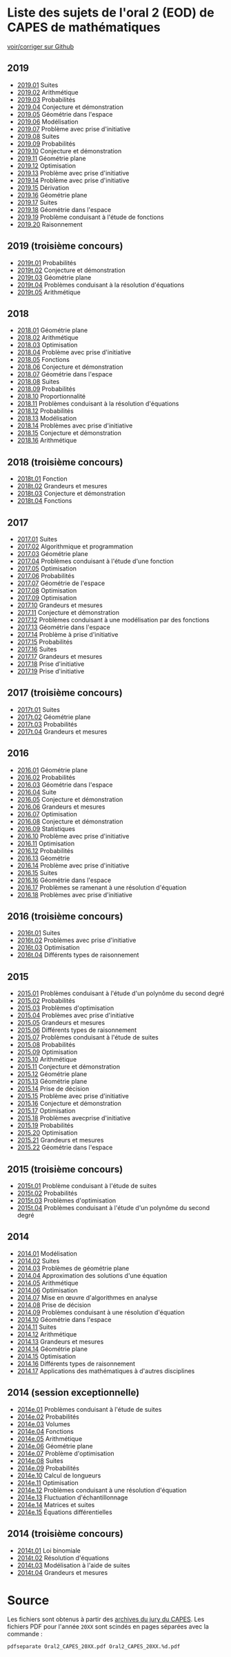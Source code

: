 # Liste des sujets de l'oral 2 (EOD) de CAPES de mathématiques

[voir/corriger sur Github](https://github.com/ktzanev/O2CapesMath)

## 2019

- [2019.01](Oral2_CAPES_2019.01.pdf) Suites
- [2019.02](Oral2_CAPES_2019.02.pdf) Arithmétique
- [2019.03](Oral2_CAPES_2019.03.pdf) Probabilités
- [2019.04](Oral2_CAPES_2019.04.pdf) Conjecture et démonstration
- [2019.05](Oral2_CAPES_2019.05.pdf) Géométrie dans l'espace
- [2019.06](Oral2_CAPES_2019.06.pdf) Modélisation
- [2019.07](Oral2_CAPES_2019.07.pdf) Problème avec prise d'initiative
- [2019.08](Oral2_CAPES_2019.08.pdf) Suites
- [2019.09](Oral2_CAPES_2019.09.pdf) Probabilités
- [2019.10](Oral2_CAPES_2019.10.pdf) Conjecture et démonstration
- [2019.11](Oral2_CAPES_2019.11.pdf) Géométrie plane
- [2019.12](Oral2_CAPES_2019.12.pdf) Optimisation
- [2019.13](Oral2_CAPES_2019.13.pdf) Problème avec prise d'initiative
- [2019.14](Oral2_CAPES_2019.14.pdf) Problème avec prise d'initiative
- [2019.15](Oral2_CAPES_2019.15.pdf) Dérivation
- [2019.16](Oral2_CAPES_2019.16.pdf) Géométrie plane
- [2019.17](Oral2_CAPES_2019.17.pdf) Suites
- [2019.18](Oral2_CAPES_2019.18.pdf) Géométrie dans l'espace
- [2019.19](Oral2_CAPES_2019.19.pdf) Problème conduisant à l'étude de fonctions
- [2019.20](Oral2_CAPES_2019.20.pdf) Raisonnement

## 2019 (troisième concours)

- [2019t.01](Oral2_CAPES_2019t.01.pdf) Probabilités
- [2019t.02](Oral2_CAPES_2019t.02.pdf) Conjecture et démonstration
- [2019t.03](Oral2_CAPES_2019t.03.pdf) Géométrie plane
- [2019t.04](Oral2_CAPES_2019t.04.pdf) Problèmes conduisant à la résolution d'équations
- [2019t.05](Oral2_CAPES_2019t.05.pdf) Arithmétique

## 2018

- [2018.01](Oral2_CAPES_2018.01.pdf) Géométrie plane
- [2018.02](Oral2_CAPES_2018.02.pdf) Arithmétique
- [2018.03](Oral2_CAPES_2018.03.pdf) Optimisation
- [2018.04](Oral2_CAPES_2018.04.pdf) Problème avec prise d'initiative
- [2018.05](Oral2_CAPES_2018.05.pdf) Fonctions
- [2018.06](Oral2_CAPES_2018.06.pdf) Conjecture et démonstration
- [2018.07](Oral2_CAPES_2018.07.pdf) Géométrie dans l'espace
- [2018.08](Oral2_CAPES_2018.08.pdf) Suites
- [2018.09](Oral2_CAPES_2018.09.pdf) Probabilités
- [2018.10](Oral2_CAPES_2018.10.pdf) Proportionnalité
- [2018.11](Oral2_CAPES_2018.11.pdf) Problèmes conduisant à la résolution d'équations
- [2018.12](Oral2_CAPES_2018.12.pdf) Probabilités
- [2018.13](Oral2_CAPES_2018.13.pdf) Modélisation
- [2018.14](Oral2_CAPES_2018.14.pdf) Problèmes avec prise d'initiative
- [2018.15](Oral2_CAPES_2018.15.pdf) Conjecture et démonstration
- [2018.16](Oral2_CAPES_2018.16.pdf) Arithmétique

## 2018 (troisième concours)

- [2018t.01](Oral2_CAPES_2018t.01.pdf) Fonction
- [2018t.02](Oral2_CAPES_2018t.02.pdf) Grandeurs et mesures
- [2018t.03](Oral2_CAPES_2018t.03.pdf) Conjecture et démonstration
- [2018t.04](Oral2_CAPES_2018t.04.pdf) Fonctions

## 2017

- [2017.01](Oral2_CAPES_2017.01.pdf) Suites
- [2017.02](Oral2_CAPES_2017.02.pdf) Algorithmique et programmation
- [2017.03](Oral2_CAPES_2017.03.pdf) Géométrie plane
- [2017.04](Oral2_CAPES_2017.04.pdf) Problèmes conduisant à l'étude d'une fonction
- [2017.05](Oral2_CAPES_2017.05.pdf) Optimisation
- [2017.06](Oral2_CAPES_2017.06.pdf) Probabilités
- [2017.07](Oral2_CAPES_2017.07.pdf) Géométrie de l'espace
- [2017.08](Oral2_CAPES_2017.08.pdf) Optimisation
- [2017.09](Oral2_CAPES_2017.09.pdf) Optimisation
- [2017.10](Oral2_CAPES_2017.10.pdf) Grandeurs et mesures
- [2017.11](Oral2_CAPES_2017.11.pdf) Conjecture et démonstration
- [2017.12](Oral2_CAPES_2017.12.pdf) Problèmes conduisant à une modélisation par des fonctions
- [2017.13](Oral2_CAPES_2017.13.pdf) Géométrie dans l'espace
- [2017.14](Oral2_CAPES_2017.14.pdf) Problème à prise d'initiative
- [2017.15](Oral2_CAPES_2017.15.pdf) Probabilités
- [2017.16](Oral2_CAPES_2017.16.pdf) Suites
- [2017.17](Oral2_CAPES_2017.17.pdf) Grandeurs et mesures
- [2017.18](Oral2_CAPES_2017.18.pdf) Prise d'initiative
- [2017.19](Oral2_CAPES_2017.19.pdf) Prise d'initiative

## 2017 (troisième concours)

- [2017t.01](Oral2_CAPES_2017t.01.pdf) Suites
- [2017t.02](Oral2_CAPES_2017t.02.pdf) Géométrie plane
- [2017t.03](Oral2_CAPES_2017t.03.pdf) Probabilités
- [2017t.04](Oral2_CAPES_2017t.04.pdf) Grandeurs et mesures

## 2016

- [2016.01](Oral2_CAPES_2016.01.pdf) Géométrie plane
- [2016.02](Oral2_CAPES_2016.02.pdf) Probabilités
- [2016.03](Oral2_CAPES_2016.03.pdf) Géométrie dans l'espace
- [2016.04](Oral2_CAPES_2016.04.pdf) Suite
- [2016.05](Oral2_CAPES_2016.05.pdf) Conjecture et démonstration
- [2016.06](Oral2_CAPES_2016.06.pdf) Grandeurs et mesures
- [2016.07](Oral2_CAPES_2016.07.pdf) Optimisation
- [2016.08](Oral2_CAPES_2016.08.pdf) Conjecture et démonstration
- [2016.09](Oral2_CAPES_2016.09.pdf) Statistiques
- [2016.10](Oral2_CAPES_2016.10.pdf) Problème avec prise d'initiative
- [2016.11](Oral2_CAPES_2016.11.pdf) Optimisation
- [2016.12](Oral2_CAPES_2016.12.pdf) Probabilités
- [2016.13](Oral2_CAPES_2016.13.pdf) Géométrie
- [2016.14](Oral2_CAPES_2016.14.pdf) Problème avec prise d'initiative
- [2016.15](Oral2_CAPES_2016.15.pdf) Suites
- [2016.16](Oral2_CAPES_2016.16.pdf) Géométrie dans l'espace
- [2016.17](Oral2_CAPES_2016.17.pdf) Problèmes se ramenant à une résolution d'équation
- [2016.18](Oral2_CAPES_2016.18.pdf) Problèmes avec prise d'initiative

## 2016 (troisième concours)

- [2016t.01](Oral2_CAPES_2016t.01.pdf) Suites
- [2016t.02](Oral2_CAPES_2016t.02.pdf) Problèmes avec prise d'initiative
- [2016t.03](Oral2_CAPES_2016t.03.pdf) Optimisation
- [2016t.04](Oral2_CAPES_2016t.04.pdf) Différents types de raisonnement

## 2015

- [2015.01](Oral2_CAPES_2015.01.pdf) Problèmes conduisant à l'étude d'un polynôme du second degré
- [2015.02](Oral2_CAPES_2015.02.pdf) Probabilités
- [2015.03](Oral2_CAPES_2015.03.pdf) Problèmes d'optimisation
- [2015.04](Oral2_CAPES_2015.04.pdf) Problèmes avec prise d'initiative
- [2015.05](Oral2_CAPES_2015.05.pdf) Grandeurs et mesures
- [2015.06](Oral2_CAPES_2015.06.pdf) Différents types de raisonnement
- [2015.07](Oral2_CAPES_2015.07.pdf) Problèmes conduisant à l'étude de suites
- [2015.08](Oral2_CAPES_2015.08.pdf) Probabilités
- [2015.09](Oral2_CAPES_2015.09.pdf) Optimisation
- [2015.10](Oral2_CAPES_2015.10.pdf) Arithmétique
- [2015.11](Oral2_CAPES_2015.11.pdf) Conjecture et démonstration
- [2015.12](Oral2_CAPES_2015.12.pdf) Géométrie plane
- [2015.13](Oral2_CAPES_2015.13.pdf) Géométrie plane
- [2015.14](Oral2_CAPES_2015.14.pdf) Prise de décision
- [2015.15](Oral2_CAPES_2015.15.pdf) Problème avec prise d'initiative
- [2015.16](Oral2_CAPES_2015.16.pdf) Conjecture et démonstration
- [2015.17](Oral2_CAPES_2015.17.pdf) Optimisation
- [2015.18](Oral2_CAPES_2015.18.pdf) Problèmes avecprise d'initiative
- [2015.19](Oral2_CAPES_2015.19.pdf) Probabilités
- [2015.20](Oral2_CAPES_2015.20.pdf) Optimisation
- [2015.21](Oral2_CAPES_2015.21.pdf) Grandeurs et mesures
- [2015.22](Oral2_CAPES_2015.22.pdf) Géométrie dans l'espace

## 2015 (troisième concours)

- [2015t.01](Oral2_CAPES_2015t.01.pdf) Problème conduisant à l'étude de suites
- [2015t.02](Oral2_CAPES_2015t.02.pdf) Probabilités
- [2015t.03](Oral2_CAPES_2015t.03.pdf) Problèmes d'optimisation
- [2015t.04](Oral2_CAPES_2015t.04.pdf) Problèmes conduisant à l'étude d'un polynôme du second degré

## 2014

- [2014.01](Oral2_CAPES_2014.01.pdf) Modélisation
- [2014.02](Oral2_CAPES_2014.02.pdf) Suites
- [2014.03](Oral2_CAPES_2014.03.pdf) Problèmes de géométrie plane
- [2014.04](Oral2_CAPES_2014.04.pdf) Approximation des solutions d'une équation
- [2014.05](Oral2_CAPES_2014.05.pdf) Arithmétique
- [2014.06](Oral2_CAPES_2014.06.pdf) Optimisation
- [2014.07](Oral2_CAPES_2014.07.pdf) Mise en œuvre d'algorithmes en analyse
- [2014.08](Oral2_CAPES_2014.08.pdf) Prise de décision
- [2014.09](Oral2_CAPES_2014.09.pdf) Problèmes conduisant à une résolution d'équation
- [2014.10](Oral2_CAPES_2014.10.pdf) Géométrie dans l'espace
- [2014.11](Oral2_CAPES_2014.11.pdf) Suites
- [2014.12](Oral2_CAPES_2014.12.pdf) Arithmétique
- [2014.13](Oral2_CAPES_2014.13.pdf) Grandeurs et mesures
- [2014.14](Oral2_CAPES_2014.14.pdf) Géométrie plane
- [2014.15](Oral2_CAPES_2014.15.pdf) Optimisation
- [2014.16](Oral2_CAPES_2014.16.pdf) Différents types de raisonnement
- [2014.17](Oral2_CAPES_2014.17.pdf) Applications des mathématiques à d'autres disciplines

## 2014 (session exceptionnelle)

- [2014e.01](Oral2_CAPES_2014e.01.pdf) Problèmes conduisant à l'étude de suites
- [2014e.02](Oral2_CAPES_2014e.02.pdf) Probabilités
- [2014e.03](Oral2_CAPES_2014e.03.pdf) Volumes
- [2014e.04](Oral2_CAPES_2014e.04.pdf) Fonctions
- [2014e.05](Oral2_CAPES_2014e.05.pdf) Arithmétique
- [2014e.06](Oral2_CAPES_2014e.06.pdf) Géométrie plane
- [2014e.07](Oral2_CAPES_2014e.07.pdf) Problème d'optimisation
- [2014e.08](Oral2_CAPES_2014e.08.pdf) Suites
- [2014e.09](Oral2_CAPES_2014e.09.pdf) Probabilités
- [2014e.10](Oral2_CAPES_2014e.10.pdf) Calcul de longueurs
- [2014e.11](Oral2_CAPES_2014e.11.pdf) Optimisation
- [2014e.12](Oral2_CAPES_2014e.12.pdf) Problèmes conduisant à une résolution d'équation
- [2014e.13](Oral2_CAPES_2014e.13.pdf) Fluctuation d'échantillonnage
- [2014e.14](Oral2_CAPES_2014e.14.pdf) Matrices et suites
- [2014e.15](Oral2_CAPES_2014e.15.pdf) Équations différentielles

## 2014 (troisième concours)

- [2014t.01](Oral2_CAPES_2014t.01.pdf) Loi binomiale
- [2014t.02](Oral2_CAPES_2014t.02.pdf) Résolution d'équations
- [2014t.03](Oral2_CAPES_2014t.03.pdf) Modélisation à l'aide de suites
- [2014t.04](Oral2_CAPES_2014t.04.pdf) Grandeurs et mesures

# Source

Les fichiers sont obtenus à partir des [archives du jury du CAPES](http://www4.ac-nancy-metz.fr/capesmath/index.php?id=archives).
Les fichiers PDF pour l'année `20XX` sont scindés en pages séparées avec la commande :
```
pdfseparate Oral2_CAPES_20XX.pdf Oral2_CAPES_20XX.%d.pdf
```
